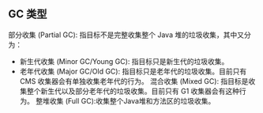 
## GC 类型
部分收集 (Partial GC): 指目标不是完整收集整个 Java 堆的垃圾收集，其中又分为：
 - 新生代收集 (Minor GC/Young GC): 指目标只是新生代的垃圾收集。
 - 老年代收集 (Major GC/Old GC): 指目标只是老年代的垃圾收集。目前只有 CMS 收集器会有单独收集老年代的行为。
混合收集 (Mixed GC): 指目标是收集整个新生代以及部分老年代的垃圾收集。目前只有 G1 收集器会有这种行为。
整堆收集 (Full GC):收集整个Java堆和方法区的垃圾收集。